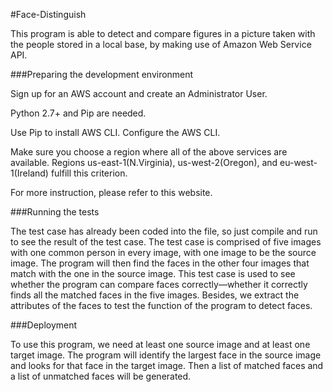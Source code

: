 #Face-Distinguish

This program is able to detect and compare figures in a picture taken with the people stored in a local base, by making use of Amazon Web Service API.

###Preparing the development environment 

Sign up for an AWS account  and create an Administrator User.

Python 2.7+ and Pip are needed. 

Use Pip to install AWS CLI. Configure the AWS CLI. 

Make sure you choose a region where all of the above services are available. Regions us-east-1(N.Virginia), us-west-2(Oregon), and eu-west-1(Ireland) fulfill this criterion.

For more instruction, please refer to this website. 

###Running the tests

The test case has already been coded into the file, so just compile and run to see the result of the test case. The test case is comprised of five images with one common person in every image, with one image to be the source image. The program will then find the faces in the other four images that match with the one in the source image. This test case is used to see whether the program can compare faces correctly—whether it correctly finds all the matched faces in the five images. Besides, we extract the attributes of the faces to test the function of the program to detect faces.

###Deployment

To use this program, we need at least one source image and at least one target image. The program will identify the largest face in the source image and looks for that face in the target image. Then a list of matched faces and a list of unmatched faces will be generated. 




